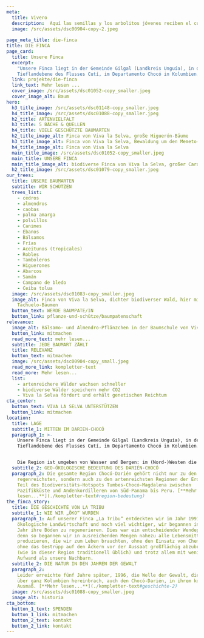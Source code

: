```yaml
---
meta:
  title: Vivero
  description:  Aquí las semillas y los arbolitos jóvenes reciben el cuidado y la atención que necesitan para prosperar.
  image: /src/assets/dsc00904-copy-2.jpeg
  
page_meta_title: die-finca
title: DIE FINCA
page_card:
  title: Unsere Finca
  excerpt:
    "Unsere Finca liegt in der Gemeinde Gilgal (Landkreis Unguía), in der\r
    Tieflandebene des Flusses Cutí, im Departamento Chocó in Kolumbien."
  link: projekte/die-finca
  link_text: Mehr lesen ...
  cover_image: /src/assets/dsc01052-copy_smaller.jpeg
  cover_image_alt: Baum
hero:
  h3_title_image: /src/assets/dsc01148-copy_smaller.jpeg
  h4_title_image: /src/assets/dsc01088-copy_smaller.jpeg
  h2_title: ARTENVIELFALT
  h3_title: 5 BÄCHE & QUELLEN
  h4_title: VIELE GESCHÜTZTE BAUMARTEN
  h2_title_image_alt: Finca von Viva la Selva, große Higuerón-Bäume
  h3_title_image_alt: Finca von Viva la Selva, Bewaldung um den Memeto-Bach
  h4_title_image_alt: Finca von Viva la Selva
  main_title_image: /src/assets/dsc01052-copy_smaller.jpeg
  main_title: UNSERE FINCA
  main_title_image_alt: biodiverse Finca von Viva la Selva, großer Caracolí-Baum
  h2_title_image: /src/assets/dsc01079-copy_smaller.jpeg
our_trees:
  title: UNSERE BAUMARTEN
  subtitle: WIR SCHÜTZEN
  trees_list:
    - cedros
    - almendros
    - caobas
    - palma amarga
    - polvillos
    - Canimes
    - Ébanos
    - Bálsamos
    - Frías
    - Aceitunos (tropicales)
    - Robles
    - Tamboleros
    - Higuerones
    - Abarcos
    - Samán
    - Campano de bledo
    - Ceiba tolua
  image: /src/assets/dsc01083-copy_smaller.jpeg
  image_alt: Finca von Viva la Selva, dichter biodiverser Wald, hier mit großen
    Tachuelo-Bäumen
  button_text: WERDE BAUMPATE/IN
  button_link: pflanze-und-schütze/baumpatenschaft
relevance:
  image_alt: Bálsamo- und Almendro-Pflänzchen in der Baumschule von Viva la Selva
  button_link: mitmachen
  read_more_text: mehr lesen...
  subtitle: JEDE BAUMART ZÄHLT
  title: RELEVANZ
  button_text: mitmachen
  image: /src/assets/dsc00904-copy_small.jpeg
  read_more_link: kompletter-text
  read_more: Mehr lesen...
  list:
    - artenreichere Wälder wachsen schneller
    - biodiverse Wälder speichern mehr CO2
    - Viva la Selva fördert und erhält genetischen Reichtum
cta_center:
  button_text: VIVA LA SELVA UNTERSTÜTZEN
  button_link: mitmachen
location:
  title: LAGE
  subtitle_1: MITTEN IM DARIEN-CHOCÓ
  paragraph_1: >-
    Unsere Finca liegt in der Gemeinde Gilgal (Landkreis Unguía), in der
    Tieflandebene des Flusses Cutí, im Departamento Chocó in Kolumbien. 


    Die Region ist umgeben von Wasser und Bergen: im (Nord-)Westen die Bergkette des Darién (zugleich die Grenzlinie Kolumbien-Panamá, sowie Südamerika-Nordamerika), im Nordosten die Karibikküste und im Südosten der Atrato-Strom, der wasserreichste Fluss Kolumbiens, mit Zuflüssen aus einigen der regenreichsten Gebiete der Welt.
  subtitle_2: GEO-ÖKOLOGISCHE BEDEUTUNG DES DARIÉN-CHOCÓ
  paragraph_2: Die gesamte Region Chocó-Darién gehört nicht nur zu den
    regenreichsten, sondern auch zu den artenreichsten Regionen der Erde und ist
    Teil des Biodiversitäts-Hotspots Tumbes-Chocó-Magdalena zwischen
    Pazifikküste und Andenkordilleren von Süd-Panama bis Peru. [**Mehr
    lesen...**](./kompletter-text#region-bedeutung)
the_finca_story:
  title: DIE GESCHICHTE VON LA TRIBU
  subtitle_1: WIE WIR „ÖKO“ WURDEN
  paragraph_1: Auf unserer Finca „La Tribu“ entdeckten wir im Jahr 1991 die
    ökologische Landwirtschaft und noch viel wichtiger, wir begannen in diesem
    Jahr ihre Böden zu regenerieren. Dies war ein entscheidender Wendepunkt,
    denn so begannen wir in ausreichenden Mengen nahezu alle Lebensmittel zu
    produzieren, die wir zum Leben brauchten, ohne den Einsatz von Chemikalien,
    ohne das Gestrüpp auf den Äckern vor der Aussaat großflächig abzubrennen
    (wie in dieser Region traditionell üblich) und trotz allem mit weniger
    Aufwand als unsere Nachbarn.
  subtitle_2: DIE NATUR IN DEN JAHREN DER GEWALT
  paragraph_2:
    Leider erreichte fünf Jahre später, 1996, die Welle der Gewalt, die
    über ganz Kolumbien hereinbrach, auch den Chocó-Darién, in ihrem kompletten
    Ausmaß. [**Mehr lesen...**](./kompletter-text#geschichte-2)
  image: /src/assets/dsc01088-copy_smaller.jpeg
  image_alt: historia
cta_bottom:
  button_1_text: SPENDEN
  button_1_link: mitmachen
  button_2_text: kontakt
  button_2_link: kontakt
---
```

